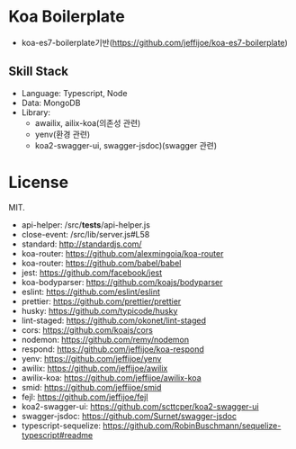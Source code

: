 # Koa Boilerplate
- koa-es7-boilerplate기반(https://github.com/jeffijoe/koa-es7-boilerplate)

## Skill Stack
- Language: Typescript, Node
- Data: MongoDB
- Library: 
  - awailix, ailix-koa(의존성 관련)
  - yenv(환경 관련)
  - koa2-swagger-ui, swagger-jsdoc)(swagger 관련)

# License

MIT.

- api-helper: /src/__tests__/api-helper.js
- close-event: /src/lib/server.js#L58
- standard: http://standardjs.com/
- koa-router: https://github.com/alexmingoia/koa-router
- koa-router: https://github.com/babel/babel
- jest: https://github.com/facebook/jest
- koa-bodyparser: https://github.com/koajs/bodyparser
- eslint: https://github.com/eslint/eslint
- prettier: https://github.com/prettier/prettier
- husky: https://github.com/typicode/husky
- lint-staged: https://github.com/okonet/lint-staged
- cors: https://github.com/koajs/cors
- nodemon: https://github.com/remy/nodemon
- respond: https://github.com/jeffijoe/koa-respond
- yenv: https://github.com/jeffijoe/yenv
- awilix: https://github.com/jeffijoe/awilix
- awilix-koa: https://github.com/jeffijoe/awilix-koa
- smid: https://github.com/jeffijoe/smid
- fejl: https://github.com/jeffijoe/fejl
- koa2-swagger-ui: https://github.com/scttcper/koa2-swagger-ui
- swagger-jsdoc: https://github.com/Surnet/swagger-jsdoc
- typescript-sequelize: https://github.com/RobinBuschmann/sequelize-typescript#readme
